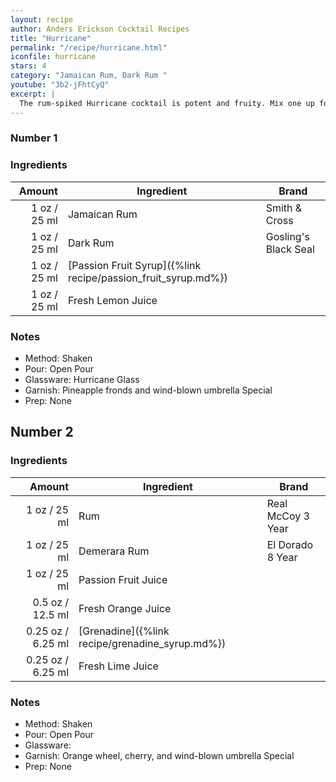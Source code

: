 ```yaml
---
layout: recipe
author: Anders Erickson Cocktail Recipes
title: "Hurricane"
permalink: "/recipe/hurricane.html"
iconfile: hurricane
stars: 4
category: "Jamaican Rum, Dark Rum "
youtube: "3b2-jFhtCyQ"
excerpt: |
  The rum-spiked Hurricane cocktail is potent and fruity. Mix one up for a trip to New Orleans without the plane ticket.
---
```


<div class="subrecipe" markdown="1">

### Number 1

### Ingredients

| Amount | Ingredient                                                    | Brand                |
| -----: | ------------------------------------------------------------- | -------------------- |
|   1 oz / 25 ml | Jamaican Rum                                                  | Smith & Cross        |
|   1 oz / 25 ml | Dark Rum                                                      | Gosling's Black Seal |
|   1 oz / 25 ml | [Passion Fruit Syrup]({%link recipe/passion_fruit_syrup.md%}) |
|   1 oz / 25 ml | Fresh Lemon Juice                                             |

### Notes

- Method: Shaken
- Pour: Open Pour
- Glassware: Hurricane Glass
- Garnish: Pineapple fronds and wind-blown umbrella Special
- Prep: None

</div>
<div class="subrecipe" markdown="1">

## Number 2

### Ingredients

|  Amount | Ingredient                                      | Brand             |
| ------: | ----------------------------------------------- | ----------------- |
|    1 oz / 25 ml | Rum                                             | Real McCoy 3 Year |
|    1 oz / 25 ml | Demerara Rum                                    | El Dorado 8 Year  |
|    1 oz / 25 ml | Passion Fruit Juice                             |
|  0.5 oz / 12.5 ml | Fresh Orange Juice                              |
| 0.25 oz / 6.25 ml | [Grenadine]({%link recipe/grenadine_syrup.md%}) |
| 0.25 oz / 6.25 ml | Fresh Lime Juice                                |

### Notes

- Method: Shaken
- Pour: Open Pour
- Glassware:
- Garnish: Orange wheel, cherry, and wind-blown umbrella Special
- Prep: None

</div>
